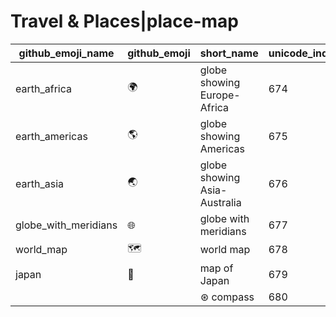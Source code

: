 # Travel & Places|place-map

|github_emoji_name|github_emoji|short_name|unicode_index|
|---|---|---|---|
|earth_africa|:earth_africa:|globe showing Europe-Africa|674|
|earth_americas|:earth_americas:|globe showing Americas|675|
|earth_asia|:earth_asia:|globe showing Asia-Australia|676|
|globe_with_meridians|:globe_with_meridians:|globe with meridians|677|
|world_map|:world_map:|world map|678|
|japan|:japan:|map of Japan|679|
|||⊛ compass|680|
